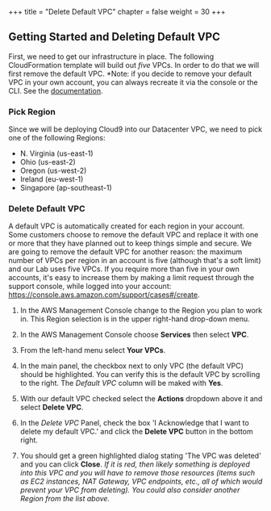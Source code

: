 +++
title = "Delete Default VPC"
chapter = false
weight = 30
+++

## Getting Started and Deleting Default VPC

First, we need to get our infrastructure in place. The following CloudFormation template will build out _five_ VPCs. In order to do that we will first remove the default VPC. \*Note: if you decide to remove your default VPC in your own account, you can always recreate it via the console or the CLI. See the [documentation](https://docs.aws.amazon.com/vpc/latest/userguide/default-vpc.html#create-default-vpc "AWS Default VPC Documentation").

### Pick Region

Since we will be deploying Cloud9 into our Datacenter VPC, we need to pick one of the following Regions:

- N. Virginia (us-east-1)
- Ohio (us-east-2)
- Oregon (us-west-2)
- Ireland (eu-west-1)
- Singapore (ap-southeast-1)

### Delete Default VPC

A default VPC is automatically created for each region in your account. Some customers choose to remove the default VPC and replace it with one or more that they have planned out to keep things simple and secure. We are going to remove the default VPC for another reason: the maximum number of VPCs per region in an account is five (although that's a soft limit) and our Lab uses five VPCs. If you require more than five in your own accounts, it's easy to increase them by making a limit request through the support console, while logged into your account: https://console.aws.amazon.com/support/cases#/create.

1. In the AWS Management Console change to the Region you plan to work in. This Region selection is in the upper right-hand drop-down menu.

1. In the AWS Management Console choose **Services** then select **VPC**.

1. From the left-hand menu select **Your VPCs**.

1. In the main panel, the checkbox next to only VPC (the default VPC) should be highlighted. You can verify this is the default VPC by scrolling to the right. The _Default VPC_ column will be maked with **Yes**.

1. With our default VPC checked select the **Actions** dropdown above it and select **Delete VPC**.

1. In the _Delete VPC_ Panel, check the box 'I Acknowledge that I want to delete my default VPC.' and click the **Delete VPC** button in the bottom right.

1. You should get a green highlighted dialog stating 'The VPC was deleted' and you can click **Close**. _If it is red, then likely something is deployed into this VPC and you will have to remove those resources (items such as EC2 instances, NAT Gateway, VPC endpoints, etc., all of which would prevent your VPC from deleting). You could also consider another Region from the list above._
